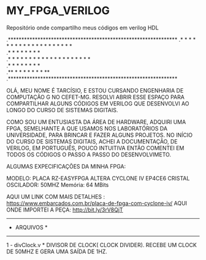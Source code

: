 # MY_FPGA_VERILOG
 Repositório onde compartilho meus códigos em verilog HDL

.***************************************************************
.*    * * * * *       * * * * *       * * * * *       * * *    *   
.*   *               *       *       *               *     *   *   
.*  * * * * *       * *  *  *       *    * * *      * * * * *  *   
.* *               *               *       *       *         * *   
.**               *               * * * * *       *           **   
.***************************************************************
   
    



OLÁ, MEU NOME É TARCÍSIO, E ESTOU CURSANDO ENGENHARIA DE COMPUTAÇÃO G
NO CEFET-MG.
RESOLVI ABRIR ESSE ESPAÇO PARA COMPARTILHAR ALGUNS 
CÓDIGOS EM VERILOG QUE DESENVOLVI AO LONGO DO CURSO DE SISTEMAS DIGITAIS.

COMO SOU UM ENTUSIASTA DA ÁREA DE HARDWARE, ADQUIRI UMA FPGA, SEMELHANTE 
A QUE USAMOS NOS LABORATÓRIOS DA UNIVERSIDADE, PARA BRINCAR E FAZER ALGUNS PROJETOS.
NO INÍCIO DO CURSO DE SISTEMAS DIGITAIS, ACHEI A DOCUMENTAÇÃO, DE VERILOG, EM PORTUGUÊS, POUCO INTUITIVA ENTÃO COMENTEI EM TODOS OS CÓDIGOS O PASSO A PASSO DO DESENVOLVIMETO.

ALGUMAS EXPECIFICAÇÕES DA MINHA FPGA:

MODELO: PLACA RZ-EASYFPGA ALTERA CYCLONE IV EP4CE6
CRISTAL OSCILADOR: 50MHZ
Memória: 64 MBits

AQUI UM LINK COM MAIS DETALHES : https://www.embarcados.com.br/placa-de-fpga-com-cyclone-iv/
AQUI ONDE IMPORTEI A PEÇA: http://bit.ly/3rV8QjT
 

*****************
*   ARQUIVOS    *
*****************

1 - divClock.v 
    * DIVISOR DE CLOCK( CLOCK DIVIDER). RECEBE UM CLOCK DE 50MHZ E GERA UMA SAÍDA DE 1HZ.